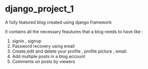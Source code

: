 # django_project_1
A fully featured blog created using django framework

It contains all the necessary feautures that a blog needs to have like :
1. signin , signup
2. Password recovery using email
3. Create,edit and delete your profile , profile picture , email.
4. Add multiple posts in a blog account 
5. Comments on posts by viewers

